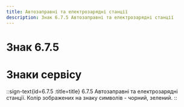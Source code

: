 ```yaml
---
title: Автозаправні та електрозарядні станції
description: Знак 6.7.5 Автозаправні та електрозарядні станції
---
```

# Знак 6.7.5
# Знаки сервісу
::sign-text{id=6.7.5 :title=title}
6.7.5 Автозаправні та електрозарядні станції. Колір зображених на знаку символів - чорний, зелений.
::